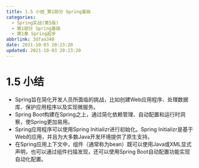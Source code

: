 ```yaml
---
title: 1.5 小结_第1部分 Spring基础
categories:
  - Spring实战(第5版)
  - 第1部分 Spring基础
  - 第1章 Spring起步
abbrlink: 3dfaa348
date: 2021-10-03 20:23:20
updated: 2021-10-03 20:23:20
---
```

# 1.5 小结
- Spring旨在简化开发人员所面临的挑战，比如创建Web应用程序、处理数据库、保护应用程序以及实现微服务。
- Spring Boot构建在Spring之上，通过简化依赖管理、自动配置和运行时洞察，使Spring更加易用。
- Spring应用程序可以使用Spring Initializr进行初始化。Spring Initializr是基于Web的应用，并且为大多数Java开发环境提供了原生支持。
- 在Spring应用上下文中，组件（通常称为bean）既可以使用Java或XML显式声明，也可以通过组件扫描发现，还可以使用Spring Boot自动配置功能实现自动化配置。

